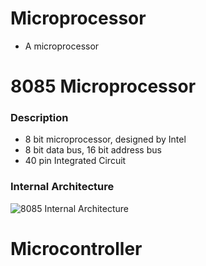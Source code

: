 # Microprocessor
- A microprocessor 

# 8085 Microprocessor

### Description
- 8 bit microprocessor, designed by Intel
- 8 bit data bus, 16 bit address bus
- 40 pin Integrated Circuit

### Internal Architecture

![8085 Internal Architecture](https://i.imgur.com/EaPtaDz.jpeg)

# Microcontroller
